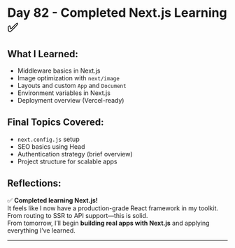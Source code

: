 # Day 82 - Completed Next.js Learning ✅

## What I Learned:
- Middleware basics in Next.js
- Image optimization with `next/image`
- Layouts and custom `App` and `Document`
- Environment variables in Next.js
- Deployment overview (Vercel-ready)

## Final Topics Covered:
- `next.config.js` setup
- SEO basics using Head
- Authentication strategy (brief overview)
- Project structure for scalable apps

## Reflections:
✅ **Completed learning Next.js!**  
It feels like I now have a production-grade React framework in my toolkit. From routing to SSR to API support—this is solid.  
From tomorrow, I’ll begin **building real apps with Next.js** and applying everything I’ve learned.

---

